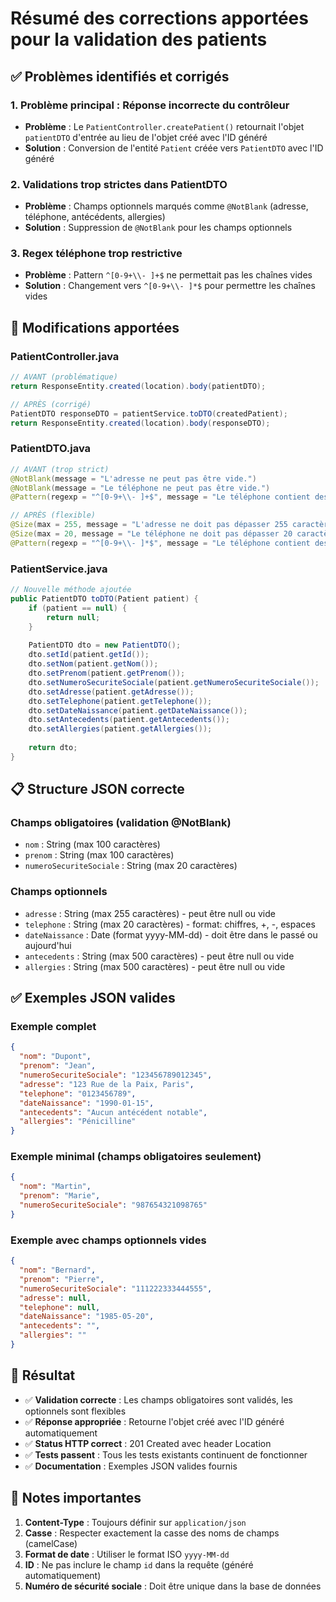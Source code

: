 # Résumé des corrections apportées pour la validation des patients

## ✅ Problèmes identifiés et corrigés

### 1. **Problème principal : Réponse incorrecte du contrôleur**
- **Problème** : Le `PatientController.createPatient()` retournait l'objet `patientDTO` d'entrée au lieu de l'objet créé avec l'ID généré
- **Solution** : Conversion de l'entité `Patient` créée vers `PatientDTO` avec l'ID généré

### 2. **Validations trop strictes dans PatientDTO**
- **Problème** : Champs optionnels marqués comme `@NotBlank` (adresse, téléphone, antécédents, allergies)
- **Solution** : Suppression de `@NotBlank` pour les champs optionnels

### 3. **Regex téléphone trop restrictive**
- **Problème** : Pattern `^[0-9+\\- ]+$` ne permettait pas les chaînes vides
- **Solution** : Changement vers `^[0-9+\\- ]*$` pour permettre les chaînes vides

## 🔧 Modifications apportées

### PatientController.java
```java
// AVANT (problématique)
return ResponseEntity.created(location).body(patientDTO);

// APRÈS (corrigé)
PatientDTO responseDTO = patientService.toDTO(createdPatient);
return ResponseEntity.created(location).body(responseDTO);
```

### PatientDTO.java
```java
// AVANT (trop strict)
@NotBlank(message = "L'adresse ne peut pas être vide.")
@NotBlank(message = "Le téléphone ne peut pas être vide.")
@Pattern(regexp = "^[0-9+\\- ]+$", message = "Le téléphone contient des caractères invalides.")

// APRÈS (flexible)
@Size(max = 255, message = "L'adresse ne doit pas dépasser 255 caractères.")
@Size(max = 20, message = "Le téléphone ne doit pas dépasser 20 caractères.")
@Pattern(regexp = "^[0-9+\\- ]*$", message = "Le téléphone contient des caractères invalides.")
```

### PatientService.java
```java
// Nouvelle méthode ajoutée
public PatientDTO toDTO(Patient patient) {
    if (patient == null) {
        return null;
    }
    
    PatientDTO dto = new PatientDTO();
    dto.setId(patient.getId());
    dto.setNom(patient.getNom());
    dto.setPrenom(patient.getPrenom());
    dto.setNumeroSecuriteSociale(patient.getNumeroSecuriteSociale());
    dto.setAdresse(patient.getAdresse());
    dto.setTelephone(patient.getTelephone());
    dto.setDateNaissance(patient.getDateNaissance());
    dto.setAntecedents(patient.getAntecedents());
    dto.setAllergies(patient.getAllergies());
    
    return dto;
}
```

## 📋 Structure JSON correcte

### Champs obligatoires (validation @NotBlank)
- `nom` : String (max 100 caractères)
- `prenom` : String (max 100 caractères)  
- `numeroSecuriteSociale` : String (max 20 caractères)

### Champs optionnels
- `adresse` : String (max 255 caractères) - peut être null ou vide
- `telephone` : String (max 20 caractères) - format: chiffres, +, -, espaces
- `dateNaissance` : Date (format yyyy-MM-dd) - doit être dans le passé ou aujourd'hui
- `antecedents` : String (max 500 caractères) - peut être null ou vide
- `allergies` : String (max 500 caractères) - peut être null ou vide

## ✅ Exemples JSON valides

### Exemple complet
```json
{
  "nom": "Dupont",
  "prenom": "Jean",
  "numeroSecuriteSociale": "123456789012345",
  "adresse": "123 Rue de la Paix, Paris",
  "telephone": "0123456789",
  "dateNaissance": "1990-01-15",
  "antecedents": "Aucun antécédent notable",
  "allergies": "Pénicilline"
}
```

### Exemple minimal (champs obligatoires seulement)
```json
{
  "nom": "Martin",
  "prenom": "Marie",
  "numeroSecuriteSociale": "987654321098765"
}
```

### Exemple avec champs optionnels vides
```json
{
  "nom": "Bernard",
  "prenom": "Pierre",
  "numeroSecuriteSociale": "111222333444555",
  "adresse": null,
  "telephone": null,
  "dateNaissance": "1985-05-20",
  "antecedents": "",
  "allergies": ""
}
```

## 🎯 Résultat

- ✅ **Validation correcte** : Les champs obligatoires sont validés, les optionnels sont flexibles
- ✅ **Réponse appropriée** : Retourne l'objet créé avec l'ID généré automatiquement
- ✅ **Status HTTP correct** : 201 Created avec header Location
- ✅ **Tests passent** : Tous les tests existants continuent de fonctionner
- ✅ **Documentation** : Exemples JSON valides fournis

## 📝 Notes importantes

1. **Content-Type** : Toujours définir sur `application/json`
2. **Casse** : Respecter exactement la casse des noms de champs (camelCase)
3. **Format de date** : Utiliser le format ISO `yyyy-MM-dd`
4. **ID** : Ne pas inclure le champ `id` dans la requête (généré automatiquement)
5. **Numéro de sécurité sociale** : Doit être unique dans la base de données
